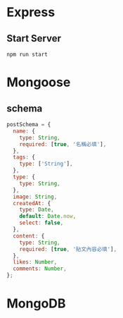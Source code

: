 # Express

## Start Server

```
npm run start
```

# Mongoose

## schema

```javascript
postSchema = {
  name: {
    type: String,
    required: [true, '名稱必填'],
  },
  tags: {
    type: ['String'],
  },
  type: {
    type: String,
  },
  image: String,
  createdAt: {
    type: Date,
    default: Date.now,
    select: false,
  },
  content: {
    type: String,
    required: [true, '貼文內容必填'],
  },
  likes: Number,
  comments: Number,
};
```

# MongoDB

##

